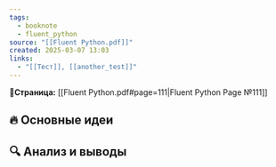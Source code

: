```yaml
---
tags:
  - booknote
  - fluent_python
source: "[[Fluent Python.pdf]]"
created: 2025-03-07 13:03
links:
  - "[[Тест]], [[another_test]]"
---
```

**📝Страница:** [[Fluent Python.pdf#page=111|Fluent Python Page №111]]  

## 🔥 Основные идеи 




## 🔍 Анализ и выводы  





